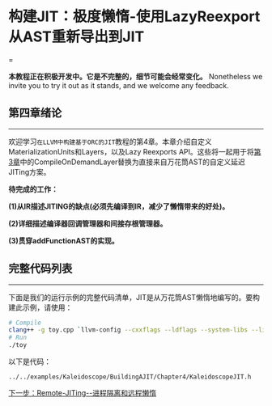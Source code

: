 # 构建JIT：极度懒惰-使用LazyReexport从AST重新导出到JIT
=

**本教程正在积极开发中。它是不完整的，细节可能会经常变化。** Nonetheless we invite you to try it out as it stands, and we welcome any feedback.

## 第四章绪论
* * *

欢迎学习`在LLVM中构建基于ORC的JIT`教程的第4章。本章介绍自定义MaterializationUnits和Layers，以及Lazy Reexports API。这些将一起用于将[第3章](zh-BuildingAJIT3.html)中的CompileOnDemandLayer替换为直接来自万花筒AST的自定义延迟JITing方案。

**待完成的工作：**

**(1)从IR描述JITING的缺点(必须先编译到IR，减少了懒惰带来的好处)。**

**(2)详细描述编译器回调管理器和间接存根管理器。**

**(3)贯穿addFunctionAST的实现。**

## 完整代码列表
* * *

下面是我们的运行示例的完整代码清单，JIT是从万花筒AST懒惰地编写的。要构建此示例，请使用：

```bash
# Compile
clang++ -g toy.cpp `llvm-config --cxxflags --ldflags --system-libs --libs core orcjit native` -O3 -o toy
# Run
./toy
```

以下是代码：

```
../../examples/Kaleidoscope/BuildingAJIT/Chapter4/KaleidoscopeJIT.h
```

[下一步：Remote-JITing\--进程隔离和远程懒惰](zh-BuildingAJIT5.html)
